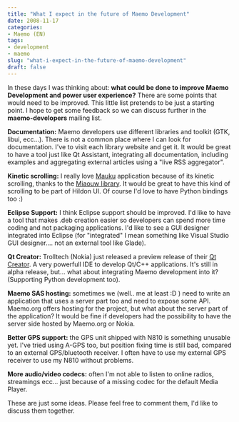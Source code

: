 ```yaml
---
title: "What I expect in the future of Maemo Development"
date: 2008-11-17
categories: 
- Maemo (EN)
tags: 
- development
- maemo
slug: "what-i-expect-in-the-future-of-maemo-development"
draft: false
---
```


In these days I was thinking about: **what could be done to improve
Maemo Development and power user experience?** There are some points
that would need to be improved. This little list pretends to be just a
starting point. I hope to get some feedback so we can discuss further in
the **maemo-developers** mailing list.

**Documentation:** Maemo developers use different libraries and toolkit
(GTK, libui, ecc...). There is not a common place where I can look for
documentation. I've to visit each library website and get it. It would
be great to have a tool just like Qt Assistant, integrating all
documentation, including examples and aggregating external articles
using a "live RSS aggregator".

**Kinetic scrolling:** I really love
[Mauku](http://mauku.henrikhedberg.com/) application because of its
kinetic scrolling, thanks to the [Miaouw
library](http://miaouw.henrikhedberg.com/). It would be great to have
this kind of scrolling to be part of Hildon UI. Of course I'd love to
have Python bindings too :)

**Eclipse Support:** I think Eclipse support should be improved. I'd
like to have a tool that makes .deb creation easier so developers can
spend more time coding and not packaging applications. I'd like to see a
GUI designer integrated into Eclipse (for "integrated" I mean something
like Visual Studio GUI designer.... not an external tool like Glade).

**Qt Creator:** Trolltech (Nokia) just released a preview release of
their [Qt Creator](http://trolltech.com/developer/qt-creator). A very
powerfull IDE to develop Qt/C++ applications. It's still in alpha
release, but... what about integrating Maemo development into it?
(Supporting Python development too).

**Maemo SAS hosting:** sometimes we (well.. me at least :D ) need to
write an application that uses a server part too and need to expose some
API. Maemo.org offers hosting for the project, but what about the server
part of the application? It would be fine if developers had the
possibility to have the server side hosted by Maemo.org or Nokia.

**Better GPS support:** the GPS unit shipped with N810 is something
unusable yet. I've tried using A-GPS too, but position fixing time is
still bad, compared to an external GPS/bluetooth receiver. I often have
to use my external GPS receiver to use my N810 without problems.

**More audio/video codecs:** often I'm not able to listen to online
radios, streamings ecc... just because of a missing codec for the
default Media Player.

These are just some ideas. Please feel free to comment them, I'd like to
discuss them together.

